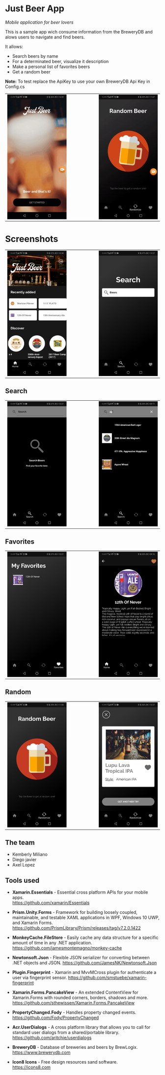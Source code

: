 # Just Beer App

*Mobile application for beer lovers*

This is a sample app wich consume information from the BreweryDB and alows users to navigate and find beers.

It allows:
- Search beers by name
- For a determinated beer, visualize it description
- Make a personal list of favorites beers
- Get a random beer

**Note:** To test replace the ApiKey to use your own BreweryDB Api Key in Config.cs

<table border="0" cellpadding="0" cellspacing="0">
<tr>
<td> <img src="Screenshots/20200409-103924.gif" width="250"/>  </td>
<td> <img width="100"/>  </td>
<td><img src="Screenshots/20200409-110742.gif" width="250" /></td>
</tr>
</table>

# Screenshots
<table>
<tr>
<td><img src="Screenshots/Screenshot_20200409_103801_com.companyname.justbeerapp.jpg" width="250" /></td>
<td> <img width="100"/>  </td>
<td><img src="Screenshots/Screenshot_20200409_103706_com.companyname.justbeerapp.jpg" width="250" /></td>
</tr>
</table>

## Search 
<table>
<tr>
<td><img src="Screenshots/Screenshot_20200409_103709_com.companyname.justbeerapp.jpg" width="250" /></td>
<td> <img width="100"/>  </td>
<td><img src="Screenshots/Screenshot_20200409_091110_com.companyname.justbeerapp.jpg" width="250" /></td>
</tr>
</table>

## Favorites 
<table>
<tr>
<td><img src="Screenshots/Screenshot_20200409_103722_com.companyname.justbeerapp.jpg" width="250" /></td>
<td> <img width="100"/>  </td> 
<td><img src="Screenshots/Screenshot_20200409_091649_com.companyname.justbeerapp.jpg" width="250" /></td>
</tr>
</table>

## Random 
<table>
<tr>
<td><img src="Screenshots/Screenshot_20200409_110819_com.companyname.justbeerapp.jpg" width="250" /></td>
<td> <img width="100"/>  </td>
<td><img src="Screenshots/Screenshot_20200409_102746_com.companyname.justbeerapp.jpg" width="250" /></td>
</tr>
</table>

## The team

- Kemberly Miliano 
- Diego javier 
- Axel Lopez 

## Tools used

- **Xamarin.Essentials** - Essential cross platform APIs for your mobile apps.     
https://github.com/xamarin/Essentials

- **Prism.Unity.Forms** - Framework for building loosely coupled, maintainable, and testable XAML applications in WPF, Windows 10 UWP, and Xamarin Forms.
https://github.com/PrismLibrary/Prism/releases/tag/v7.2.0.1422

- **MonkeyCache.FileStore** - Easily cache any data structure for a specific amount of time in any .NET application.
https://github.com/jamesmontemagno/monkey-cache

- **Newtonsoft.Json** - Flexible JSON serializer for converting between .NET objects and JSON.
https://github.com/JamesNK/Newtonsoft.Json 

- **Plugin.Fingerprint** - Xamarin and MvvMCross plugin for authenticate a user via fingerprint sensor.
https://github.com/smstuebe/xamarin-fingerprint

- **Xamarin.Forms.PancakeView** - An extended ContentView for Xamarin.Forms with rounded corners, borders, shadows and more.    
https://github.com/sthewissen/Xamarin.Forms.PancakeView

- **PropertyChanged.Fody** - Handles property changed events.      
https://github.com/Fody/PropertyChanged

- **Acr.UserDialogs** - A cross platform library that allows you to call for standard user dialogs from a shared/portable library. 
https://github.com/aritchie/userdialogs

- **BreweryDB** - Database of breweries and beers by BrewLogix.
https://www.brewerydb.com

- **Icon8 Icons** - Free design resources sand software.       
https://icons8.com
